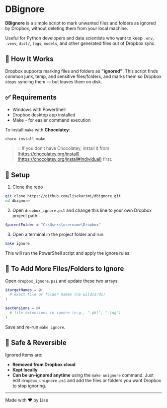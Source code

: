 # DBignore

**DBignore** is a simple script to mark unwanted files and folders as ignored by Dropbox, without deleting them from your local machine.

Useful for Python developers and data scientists who want to keep `.env`, `.venv`, `dist/`, `logs`, `models`, and other generated files out of Dropbox sync.


## 🔧 How It Works

Dropbox supports marking files and folders as **"ignored"**. This script finds common junk, temp, and sensitive files/folders, and marks them so Dropbox stops syncing them — but leaves them on disk.


## ✅ Requirements

- Windows with PowerShell
- Dropbox desktop app installed
- Make - for easier command execution

To install `make` with **Chocolatey**:

```bash
choco install make
```

> 💡 If you don’t have Chocolatey, install it from [https://chocolatey.org/install](https://chocolatey.org/install#individual) first.


## 🔧 Setup

1. Clone the repo
```bash
git clone https://github.com/lisekarimi/dbignore.git
cd dbignore
```
2. Open `dropbox_ignore.ps1` and change this line to your own Dropbox project path:
```bash
$parentFolder = "C:\Users\username\Dropbox"
```

3. Open a terminal in the project folder and run
```bash
make ignore
```

This will run the PowerShell script and apply the ignore rules.


## 📁 To Add More Files/Folders to Ignore

Open `dropbox_ignore.ps1` and update these two arrays:

```powershell
$targetNames = @(
  # exact file or folder names (no wildcards)
)

$extensions = @(
  # file extensions to ignore (e.g., ".pkl", ".log")
)
```

Save and re-run `make ignore`.


## 🧹 Safe & Reversible

Ignored items are:

- **Removed from Dropbox cloud**
- **Kept locally**
- **Can be un-ignored anytime** using the `make unignore` command. Just edit `dropbox_unignore.ps1` and add the files or folders you want Dropbox to stop ignoring.

---

Made with ❤️ by Lise

